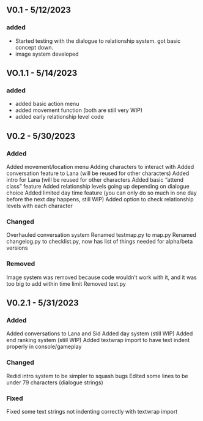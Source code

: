 ## V0.1 - 5/12/2023
### added
- Started testing with the dialogue to relationship system. got basic concept down.
- image system developed

## VO.1.1 - 5/14/2023
### added
- added basic action menu
- added movement function (both are still very WIP)
- added early relationship level code

## V0.2 - 5/30/2023

### Added
Added movement/location menu
Adding characters to interact with
Added conversation feature to Lana (will be reused for other characters)
Added intro for Lana (will be reused for other characters
Added basic “attend class” feature
Added relationship levels going up depending on dialogue choice
Added limited day time feature (you can only do so much in one day before the next day happens, still WIP)
Added option to check relationship levels with each character

### Changed
Overhauled conversation system
Renamed testmap.py to map.py
Renamed changelog.py to checklist.py, now has list of things needed for alpha/beta versions

### Removed
Image system was removed because code wouldn’t work with it, and it was too big to add within time limit
Removed test.py

## V0.2.1 - 5/31/2023

### Added
Added conversations to Lana and Sid
Added day system (still WIP)
Added end ranking system (still WIP)
Added textwrap import to have text indent properly in console/gameplay

### Changed
Redid intro system to be simpler to squash bugs
Edited some lines to be under 79 characters (dialogue strings)

### Fixed
Fixed some text strings not indenting correctly with textwrap import